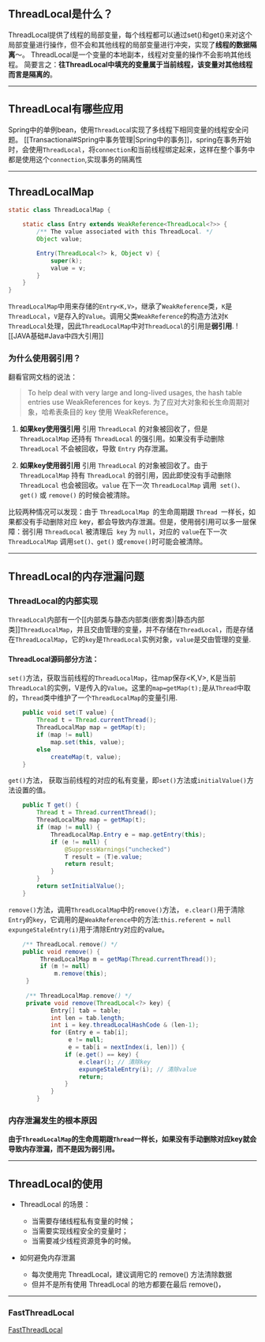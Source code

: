 ## ThreadLocal是什么？
ThreadLocal提供了线程的局部变量，每个线程都可以通过set()和get()来对这个局部变量进行操作，但不会和其他线程的局部变量进行冲突，实现了**线程的数据隔离**～。
ThreadLocal是一个变量的本地副本，线程对变量的操作不会影响其他线程。
简要言之：**往ThreadLocal中填充的变量属于当前线程，该变量对其他线程而言是隔离的**。

---


## ThreadLocal有哪些应用
Spring中的单例bean，使用`ThreadLoca`l实现了多线程下相同变量的线程安全问题。
[[Transactional#Spring中事务管理|Spring中的事务]]，spring在事务开始时，会使用`ThreadLocal`，将`connection`和当前线程绑定起来，这样在整个事务中都是使用这个`connection`,实现事务的隔离性

---

## ThreadLocalMap
```java
static class ThreadLocalMap {

	static class Entry extends WeakReference<ThreadLocal<?>> {
		/** The value associated with this ThreadLocal. */
		Object value;

		Entry(ThreadLocal<?> k, Object v) {
			super(k);
			value = v;
		}
	}
}
```
`ThreadLocalMap`中用来存储的`Entry<K,V>`，继承了`WeakReference`类，`K`是`ThreadLocal`，`V`是存入的`Value`。调用父类`WeakReference`的构造方法对`K` `ThreadLocal`处理，因此`ThreadLocalMap`中对`ThreadLocal`的引用是**弱引用**.
![[JAVA基础#Java中四大引用]]

### 为什么使用弱引用？
翻看官网文档的说法：                                                                
> To help deal with very large and long-lived usages, the hash table entries use WeakReferences for keys. 
   为了应对大对象和长生命周期对象，哈希表条目的 key 使用 WeakReference。

1. **如果key使用强引用**
引用 `ThreadLocal` 的对象被回收了，但是 `ThreadLocalMap` 还持有 `ThreadLocal` 的强引用。如果没有手动删除 `ThreadLocal` 不会被回收，导致 `Entry` 内存泄漏。

2. **如果key使用弱引用**
引用 `ThreadLocal` 的对象被回收了。由于 `ThreadLocalMap` 持有 `ThreadLocal` 的弱引用，因此即使没有手动删除 `ThreadLocal` 也会被回收。`value` 在下一次 `ThreadLocalMap` 调用` set()、get()` 或 `remove()` 的时候会被清除。

比较两种情况可以发现：由于 `ThreadLocalMap `的生命周期跟 `Thread `一样长，如果都没有手动删除对应 key，都会导致内存泄漏。但是，使用弱引用可以多一层保障：弱引用 `ThreadLocal` 被清理后` key` 为 `null`，对应的  `value`在下一次 `ThreadLocalMap` 调用`set()、get()` 或` remove() `时可能会被清除。


---

## ThreadLocal的内存泄漏问题
### ThreadLocal的内部实现
`ThreadLocal`内部有一个[[内部类与静态内部类(嵌套类)|静态内部类]]`ThreadLocalMap`，并且交由管理的变量，并不存储在`ThreadLocal`，而是存储在`ThreadLocalMap`，它的`key`是`ThreadLocal`实例对象，`value`是交由管理的变量.
#### ThreadLocal源码部分方法：
`set()`方法，获取当前线程的`ThreadLocalMap`，往map保存<K,V>, K是当前`ThreadLocal`的实例，V是传入的`Value`。这里的`map=getMap(t);`是从`Thread`中取的，`Thread`类中维护了一个`ThreadLocalMap`的变量引用.
```java
	public void set(T value) {
        Thread t = Thread.currentThread();
        ThreadLocalMap map = getMap(t);
        if (map != null)
            map.set(this, value);
        else
            createMap(t, value);
	}
```
`get()`方法， 获取当前线程的对应的私有变量，即`set()`方法或`initialValue()`方法设置的值。
```java
	public T get() {
        Thread t = Thread.currentThread();
        ThreadLocalMap map = getMap(t);
        if (map != null) {
            ThreadLocalMap.Entry e = map.getEntry(this);
            if (e != null) {
                @SuppressWarnings("unchecked")
                T result = (T)e.value;
                return result;
            }
        }
        return setInitialValue();
    }
```
`remove()`方法，调用`ThreadLocalMap`中的`remove()`方法，
`e.clear()`用于清除`Entry`的`key`，它调用的是`WeakReference`中的方法:`this.referent = null`
`expungeStaleEntry(i)`用于清除Entry对应的value。
```java
	/** ThreadLocal.remove() */
	public void remove() {
         ThreadLocalMap m = getMap(Thread.currentThread());
         if (m != null)
             m.remove(this);
     }
	 
	 /** ThreadLocalMap.remove() */
	 private void remove(ThreadLocal<?> key) {
            Entry[] tab = table;
            int len = tab.length;
            int i = key.threadLocalHashCode & (len-1);
            for (Entry e = tab[i];
                 e != null;
                 e = tab[i = nextIndex(i, len)]) {
                if (e.get() == key) {
                    e.clear(); // 清除key
                    expungeStaleEntry(i); // 清除value
                    return;
                }
            }
        }
```
### 内存泄漏发生的根本原因
**由于`ThreadLocalMap`的生命周期跟`Thread`一样长，如果没有手动删除对应key就会导致内存泄漏，而不是因为弱引用。**

---

## ThreadLocal的使用
- ThreadLocal 的场景：
	- 当需要存储线程私有变量的时候；
	- 当需要实现线程安全的变量时；
	- 当需要减少线程资源竞争的时候。

- 如何避免内存泄漏
	- 每次使用完 ThreadLocal，建议调用它的 remove() 方法清除数据
	- 但并不是所有使用 ThreadLocal 的地方都要在最后 remove()，

---

### FastThreadLocal
[FastThreadLocal](https://mp.weixin.qq.com/s/aItosqUu1aMvWqJ2ZMqy5Q)